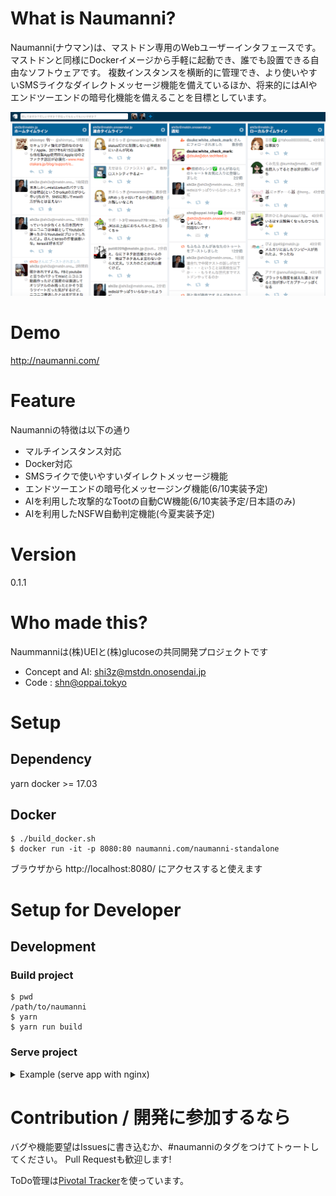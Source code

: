 # What is Naumanni?

Naumanni(ナウマン)は、マストドン専用のWebユーザーインタフェースです。
マストドンと同様にDockerイメージから手軽に起動でき、誰でも設置できる自由なソフトウェアです。
複数インスタンスを横断的に管理でき、より使いやすいSMSライクなダイレクトメッセージ機能を備えているほか、将来的にはAIやエンドツーエンドの暗号化機能を備えることを目標としています。

![Screenshot](screenshot.png)

# Demo

 http://naumanni.com/ 

# Feature

Naumanniの特徴は以下の通り

* マルチインスタンス対応
* Docker対応
* SMSライクで使いやすいダイレクトメッセージ機能
* エンドツーエンドの暗号化メッセージング機能(6/10実装予定)
* AIを利用した攻撃的なTootの自動CW機能(6/10実装予定/日本語のみ)
* AIを利用したNSFW自動判定機能(今夏実装予定)

# Version

0.1.1

# Who made this?

Naummanniは(株)UEIと(株)glucoseの共同開発プロジェクトです

* Concept and AI: [shi3z@mstdn.onosendai.jp](https://mstdn.onosendai.jp/@shi3z)
* Code : [shn@oppai.tokyo](https://oppai.tokyo/@shn)

# Setup

## Dependency

yarn
docker >=  17.03

## Docker

```
$ ./build_docker.sh
$ docker run -it -p 8080:80 naumanni.com/naumanni-standalone
```

ブラウザから http://localhost:8080/ にアクセスすると使えます


# Setup for Developer

## Development

### Build project

```
$ pwd
/path/to/naumanni
$ yarn
$ yarn run build
```

### Serve project

<details>
<summary> Example (serve app with nginx) </summary>

### Install nginx

```
$ brew install nginx
$ mkdir -p /usr/loca/var/run/nginx/proxy_temp
$ echo '127.0.0.1 naumanniskine.localdev' >> /etc/hosts
```

#### project tree

```
.
├── README.md
├── coverage
│   ├── clover.xml
│   ├── coverage-final.json
│   ├── lcov-report
│   └── lcov.info
├── etc
│   └── s3cmd_maintenance.sh
│   ├── deploy.sh
│   ├── deploy_s3_alpha.sh
│   ├── dev
│   │   ├── logs
│   │   │   └── access.log
│   │   ├── nginx
│   │   │   ├── mime.types
│   │   │   ├── nginx.conf
│   │   │   └── uwsgi_params
│   │   ├── nginx.pid
│   │   └── tmp
│   │       └── client_tmp
├── dev.screenrc
├── exclude-files
└── s3cmd_maintenance.sh
├── nginx.conf
├── node_modules
│   ├── ***
├── package.json
├── postcss.config.js
├── raw
│   ├── copy-fonts.sh
│   └── fontello-c1112e15
├── src
│   ├── css
│   └── js
├── static
│   ├── font
│   ├── images
│   ├── main.bundle.js
│   ├── main.bundle.js.map
│   └── main.css
├── webpack.config.babel.js
├── www
│   ├── authorize
│   ├── favicon.ico
│   └── index.html
└── yarn.lock
```

<p>
<details>
<summary> etc/dev/nginx/mime.types </summary>

```

types {
    text/html                             html htm shtml;
    text/css                              css;
    text/xml                              xml;
    image/gif                             gif;
    image/jpeg                            jpeg jpg;
    application/x-javascript              js;
    application/atom+xml                  atom;
    application/rss+xml                   rss;

    text/mathml                           mml;
    text/plain                            txt;
    text/vnd.sun.j2me.app-descriptor      jad;
    text/vnd.wap.wml                      wml;
    text/x-component                      htc;

    image/png                             png;
    image/tiff                            tif tiff;
    image/vnd.wap.wbmp                    wbmp;
    image/x-icon                          ico;
    image/x-jng                           jng;
    image/x-ms-bmp                        bmp;
    image/svg+xml                         svg svgz;
    image/webp                            webp;

    application/java-archive              jar war ear;
    application/mac-binhex40              hqx;
    application/msword                    doc;
    application/pdf                       pdf;
    application/postscript                ps eps ai;
    application/rtf                       rtf;
    application/vnd.ms-excel              xls;
    application/vnd.ms-powerpoint         ppt;
    application/vnd.wap.wmlc              wmlc;
    application/vnd.google-earth.kml+xml  kml;
    application/vnd.google-earth.kmz      kmz;
    application/x-7z-compressed           7z;
    application/x-cocoa                   cco;
    application/x-java-archive-diff       jardiff;
    application/x-java-jnlp-file          jnlp;
    application/x-makeself                run;
    application/x-perl                    pl pm;
    application/x-pilot                   prc pdb;
    application/x-rar-compressed          rar;
    application/x-redhat-package-manager  rpm;
    application/x-sea                     sea;
    application/x-shockwave-flash         swf;
    application/x-stuffit                 sit;
    application/x-tcl                     tcl tk;
    application/x-x509-ca-cert            der pem crt;
    application/x-xpinstall               xpi;
    application/xhtml+xml                 xhtml;
    application/zip                       zip;

    application/octet-stream              bin exe dll;
    application/octet-stream              deb;
    application/octet-stream              dmg;
    application/octet-stream              eot;
    application/octet-stream              iso img;
    application/octet-stream              msi msp msm;

    audio/midi                            mid midi kar;
    audio/mpeg                            mp3;
    audio/ogg                             ogg;
    audio/x-m4a                           m4a;
    audio/x-realaudio                     ra;

    video/3gpp                            3gpp 3gp;
    video/mp4                             mp4;
    video/mpeg                            mpeg mpg;
    video/quicktime                       mov;
    video/webm                            webm;
    video/x-flv                           flv;
    video/x-m4v                           m4v;
    video/x-mng                           mng;
    video/x-ms-asf                        asx asf;
    video/x-ms-wmv                        wmv;
    video/x-msvideo                       avi;
}
```

</details>

<p>
<details>
<summary> etc/dev/nginx/uwsgi_params </summary>

```

uwsgi_param  QUERY_STRING       $query_string;
uwsgi_param  REQUEST_METHOD     $request_method;
uwsgi_param  CONTENT_TYPE       $content_type;
uwsgi_param  CONTENT_LENGTH     $content_length;

uwsgi_param  REQUEST_URI        $request_uri;
uwsgi_param  PATH_INFO          $document_uri;
uwsgi_param  DOCUMENT_ROOT      $document_root;
uwsgi_param  SERVER_PROTOCOL    $server_protocol;

uwsgi_param  REMOTE_ADDR        $remote_addr;
uwsgi_param  REMOTE_PORT        $remote_port;
uwsgi_param  SERVER_PORT        $server_port;
uwsgi_param  SERVER_NAME        $server_name;
```

</details>

<p>
<details>
<summary> etc/dev/nginx/nginx.conf </summary>

```
worker_processes    auto;

error_log    stderr warn;
pid          etc/dev/tmp/nginx.pid;

events {
    worker_connections 256;
}

http {
    default_type    application/octet-stream;

    log_format ltsv "time:$time_local"
                    "\thost:$remote_addr"
                    "\tforwardedfor:$http_x_forwarded_for"
                    "\treq:$request"
                    "\tstatus:$status"
                    "\tsize:$body_bytes_sent"
                    "\treferer:$http_referer"
                    "\tua:$http_user_agent"
                    "\treqtime:$request_time"
                    "\tupsttime:$upstream_response_time"
                    "\tcache:$upstream_http_x_cache"
                    "\truntime:$upstream_http_x_runtime"
                    "\tvhost:$host";
    access_log  etc/dev/logs/access.log ltsv;

    client_body_temp_path etc/dev/tmp/client_tmp;

    sendfile    on;
    #tcp_nopush on;

    keepalive_timeout   60;
    tcp_nodelay      on;

    gzip            on;

    # uwsgi
    proxy_intercept_errors on;  # proxyがエラーを返したときに、nginxのerror_pageを適用する
    # 7秒proxyが処理を返さなければ504: GatewayTimeoutにする。
    proxy_read_timeout 7;
    proxy_connect_timeout 7;
    proxy_redirect off;

    include uwsgi_params;
    include mime.types;

    server {
        listen     7654;
        charset    utf-8;
        server_name naumanniskine.localdev;

        access_log  /dev/stdout ltsv;

        # 1リクエストの大きさを10Mまで許可する
        proxy_max_temp_file_size    0;
        client_max_body_size        10M;

        # error_pages
        error_page 404 /static/error/notfound.html;
        error_page 503 /static/error/maintenance.html;
        error_page 504 /static/error/delay.html;
        error_page 403 /static/error/forbidden.html;
        error_page 500 501 502 /static/error/error.html;

        location /static {
            alias ./static;
        }

        location / {
            root ./www;
            try_files $uri /index.html;
            default_type text/html;
        }
    }

}
```

</details>


### Test

```
$ yarn test
```

### React Storybook

```
$ yarn run storybook
```

</details>

# Contribution / 開発に参加するなら

バグや機能要望はIssuesに書き込むか、#naumanniのタグをつけてトゥートしてください。
Pull Requestも歓迎します!

ToDo管理は[Pivotal Tracker](https://www.pivotaltracker.com/n/projects/2018707)を使っています。

